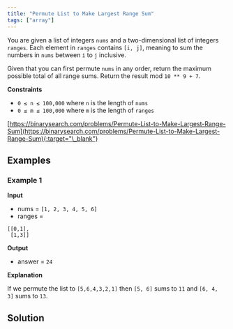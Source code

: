 ```yaml
---
title: "Permute List to Make Largest Range Sum"
tags: ["array"]
---
```


You are given a list of integers `nums` and a two-dimensional list of integers `ranges`. Each element in `ranges` contains `[i, j]`, meaning to sum the numbers in `nums` between `i` to `j` inclusive.

Given that you can first permute `nums` in any order, return the maximum possible total of all range sums. Return the result mod `10 ** 9 + 7`.

**Constraints**

- `0 ≤ n ≤ 100,000` where `n` is the length of `nums`
- `0 ≤ m ≤ 100,000` where `m` is the length of `ranges`

[https://binarysearch.com/problems/Permute-List-to-Make-Largest-Range-Sum](https://binarysearch.com/problems/Permute-List-to-Make-Largest-Range-Sum){:target="\_blank"}

## Examples

### Example 1

**Input**

- nums = `[1, 2, 3, 4, 5, 6]`
- ranges =

```
[[0,1],
 [1,3]]
```

**Output**

- answer = `24`

**Explanation**

If we permute the list to `[5,6,4,3,2,1]` then `[5, 6]` sums to `11` and `[6, 4, 3]` sums to `13`.

## Solution

<script src="https://gist.github.com/yaeba/16da7be5123724fcf6eccc25581cef5a.js?file=Permute-List-to-Make-Largest-Range-Sum.py"></script>
